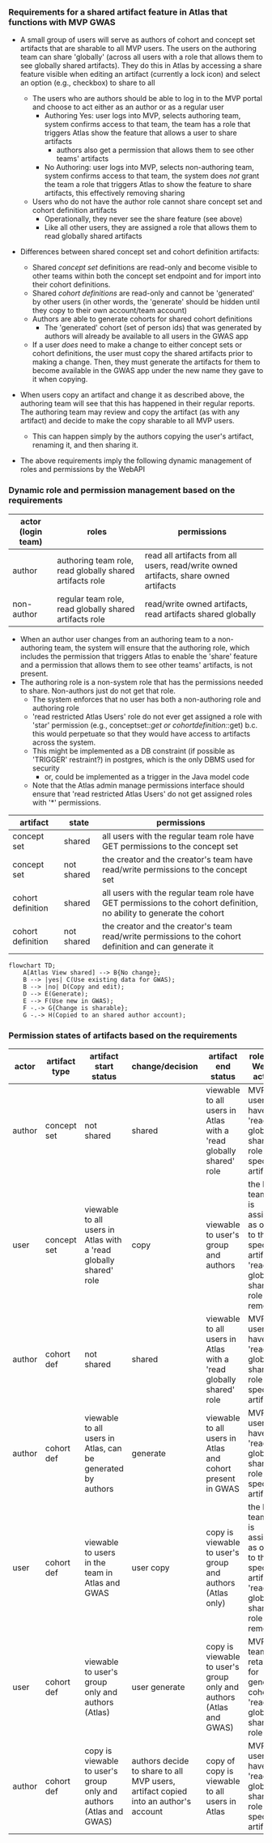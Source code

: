 ### Requirements for a shared artifact feature in Atlas that functions with MVP GWAS

- A small group of users will serve as authors of cohort and concept set artifacts that are sharable to all MVP users. The users on the authoring team can share 'globally' (across all users with a role that allows them to see globally shared artifacts). They do this in Atlas by accessing a share feature visible when editing an artifact (currently a lock icon) and select an option (e.g., checkbox) to share to all
    - The users who are authors should be able to log in to the MVP portal and choose to act either as an author or as a regular user
        - Authoring Yes: user logs into MVP, selects authoring team, system confirms access to that team, the team has a role that triggers Atlas show the feature that allows a user to share artifacts
          - authors also get a permission that allows them to see other teams' artifacts 
        - No Authoring: user logs into MVP, selects non-authoring team, system confirms access to that team, the system does *not* grant the team a role that triggers Atlas to show the feature to share artifacts,  this effectively removing sharing             
    -  Users who do not have the author role cannot share concept set and cohort definition artifacts
        - Operationally, they never see the share feature (see above)
        - Like all other users, they are assigned a role that allows them to read globally shared artifacts 

- Differences between shared concept set and cohort definition artifacts:
    - Shared *concept set* definitions are read-only and become visible to other teams within both the concept set endpoint and for import into their cohort definitions.
    - Shared *cohort definitions* are read-only and cannot be 'generated' by other users (in other words, the 'generate' should be hidden until they copy to their own account/team account)   
    - Authors are able to generate cohorts for shared cohort definitions
        - The 'generated' cohort (set of person ids) that was generated by authors will already be available to all users in the GWAS app
    - If a user *does* need to make a change to either concept sets or cohort definitions, the user must copy the shared artifacts prior to making a change. Then, they must generate the artifacts for them to become available in the GWAS app under the new name they gave to it when copying.

- When users copy an artifact and change it as described above, the authoring team will see that this has happened in their regular reports. The authoring team may review and copy the artifact (as with any artifact) and decide to make the copy sharable to all MVP users.
    - This can happen simply by the authors copying the user's artifact, renaming it, and then sharing it.

- The above requirements imply the following dynamic management of roles and permissions by the WebAPI

### Dynamic role and permission management based on the requirements

| actor (login team)  | roles | permissions | 
| ------------- | ------------- | ------------- | 
| author  | authoring team role, read globally shared artifacts role | read all artifacts from all users, read/write owned artifacts, share owned artifacts |
| non-author  | regular team role, read globally shared artifacts role  | read/write owned artifacts, read artifacts shared globally |

- When an author user changes from an authoring team to a non-authoring team, the system will ensure that the authoring role, which includes the permission that triggers Atlas to enable the 'share' feature and a permission that allows them to see other teams' artifacts, is not present.
- The authoring role is a non-system role that has the permissions needed to share. Non-authors just do not get that role.
    - The system enforces that no user has both a non-authoring role and authoring role 
    - 'read restricted Atlas Users' role do not ever get assigned a role with 'star' permission (e.g., conceptset:*:get or cohortdefinition:*:get) b.c. this would perpetuate so that they would have access to artifacts across the system.
    - This might be implemented as a DB constraint (if possible as 'TRIGGER' restraint?) in postgres, which is the only DBMS used for security
        - or, could be implemented as a trigger in the Java model code
    - Note that the Atlas admin manage permissions interface should ensure that 'read restricted Atlas Users' do not get assigned roles with '*' permissions. 


| artifact  | state | permissions | 
| ------------- | ------------- | ------------- | 
| concept set | shared | all users with the regular team role have GET permissions to the concept set |
| concept set | not shared | the creator and the creator's team have read/write permissions to the concept set |
| cohort definition | shared | all users with the regular team role have GET permissions to the cohort definition, no ability to generate the cohort |
| cohort definition | not shared | the creator and the creator's team read/write permissions to the cohort definition and can generate it |




```mermaid
flowchart TD;
    A[Atlas View shared] --> B{No change};
    B --> |yes| C(Use existing data for GWAS);
    B --> |no| D(Copy and edit);
    D --> E(Generate);
    E --> F(Use new in GWAS);
    F -.-> G{Change is sharable};
    G -.-> H(Copied to an shared author account);
```

### Permission states of artifacts based on the requirements

| actor  | artifact type | artifact start status | change/decision | artifact end status | roles and WebAPI actions | 
| ------------- | ------------- | ------------- | ------------- | ------------- | ------------- |
| author  | concept set  | not shared | shared | viewable to all users in Atlas with a 'read globally shared' role | MVP users have 'read globally shared' role for specific artifact |
| user  | concept set   | viewable to all users in Atlas with a 'read globally shared' role | copy | viewable to user's group and authors| the MVP team role is assigned as owner to the specific artifact, 'read globally shared' role removed |
| author  | cohort def   | not shared | shared | viewable to all users in Atlas with a 'read globally shared' role | MVP users have 'read globally shared' role for specific artifact |
| author  | cohort def   | viewable to all users in Atlas, can be generated by authors | generate | viewable to all users in Atlas and cohort present in GWAS | MVP users have 'read globally shared' role for specific artifact |
| user  | cohort def   | viewable to users in the team in Atlas and GWAS | user copy | copy is viewable to user's group and authors  (Atlas only) | the MVP team role is assigned as owner to the specific artifact, 'read globally shared' role removed |
| user  | cohort def   | viewable to user's group only and authors (Atlas) | user generate | copy is viewable to user's group only and authors (Atlas and GWAS) | MVP team role retained for generated cohort, 'read globally shared' role|
| author  | cohort def | copy is viewable to user's group only and authors (Atlas and GWAS) | authors decide to share to all MVP users, artifact copied into an author's account | copy of copy is viewable to all users in Atlas | MVP users have 'read globally shared' role for specific artifact |
